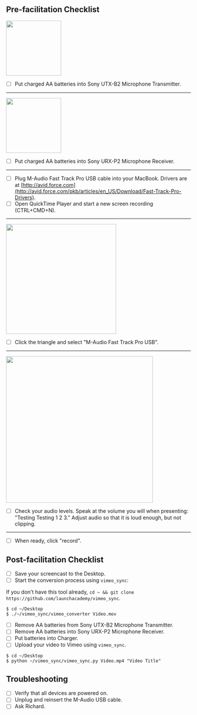 ## Pre-facilitation Checklist

<img src="https://i.imgur.com/ymFNZU2.png" width="150">

- [ ] Put charged AA batteries into Sony UTX-B2 Microphone Transmitter.

***

<img src="https://i.imgur.com/VyD6GXK.png" width="150">

- [ ] Put charged AA batteries into Sony URX-P2 Microphone Receiver.

***

- [ ] Plug M-Audio Fast Track Pro USB cable into your MacBook. Drivers are at [http://avid.force.com](http://avid.force.com/pkb/articles/en_US/Download/Fast-Track-Pro-Drivers).
- [ ] Open QuickTime Player and start a new screen recording (CTRL+CMD+N).

***

<img src="https://i.imgur.com/x2fa4K6.png" width="300">

- [ ] Click the triangle and select "M-Audio Fast Track Pro USB".

***

<img src="https://i.imgur.com/J52oEvU.png" width="400">

- [ ] Check your audio levels. Speak at the volume you will when presenting: "Testing Testing 1 2 3." Adjust audio so that it is loud enough, but not clipping.

***

- [ ] When ready, click "record".

## Post-facilitation Checklist

- [ ] Save your screencast to the Desktop.
- [ ] Start the conversion process using `vimeo_sync`:

If you don't have this tool already, `cd ~ && git clone https://github.com/launchacademy/vimeo_sync`.

```no-highlight
$ cd ~/Desktop
$ ./~/vimeo_sync/vimeo_converter Video.mov
```

- [ ] Remove AA batteries from Sony UTX-B2 Microphone Transmitter.
- [ ] Remove AA batteries into Sony URX-P2 Microphone Receiver.
- [ ] Put batteries into Charger.
- [ ] Upload your video to Vimeo using `vimeo_sync`.

```no-highlight
$ cd ~/Desktop
$ python ~/vimeo_sync/vimeo_sync.py Video.mp4 "Video Title"
```

## Troubleshooting

- [ ] Verify that all devices are powered on.
- [ ] Unplug and reinsert the M-Audio USB cable.
- [ ] Ask Richard.
